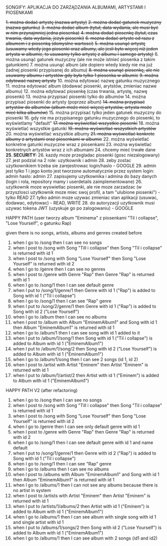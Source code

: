 SONGIFY: APLIKACJA DO ZARZĄDZANIA ALBUMAMI, ARTYSTAMI I PIOSENKAMI

~~1. można dodać artystę (nazwa artysty)~~
~~2. można dodać gatunek muzyczny (nazwa gatunku)~~
~~3. można dodać album (tytuł, data wydania, ale musi być w nim przynajmniej jedna piosenka)~~
~~4. można dodać piosenkę (tytuł, czas trwania, data wydania, jezyk piosenki)~~
~~6. mozna dodać artyste od razu z albumem i z piosenką (domyslne wartosci)~~
~~5. można usunąć artystę (usuwamy wtedy jego piosenki oraz albumy, ale jesli było więcej niż jeden artysta w albumie, to usuwamy tylko artystę z albumu i samego artystę)~~
6. można usunąć gatunek muzyczny (ale nie może istnieć piosenka z takim gatunkiem)
7. można usunąć album (ale dopiero wtedy kiedy nie ma już żadnej piosenki przypisanej do albumu)
~~8. można usunąć piosenkę, ale nie usuwamy albumu i artystów gdy była tylko 1 piosenka w albumie~~
~~9. można edytować nazwę artysty~~
10. można edytować nazwę gatunku muzycznego
11. można edytować album (dodawać piosenki, arytstów, zmieniac nazwe albumu)
12. można edytować piosenkę (czas trwania, artystę, nazwę piosenki)
13. można przypisać piosenki tylko do albumów
14. można przypisać piosenki do artysty (poprzez album)
~~14. można przypisać artystów do albumów (album może mieć więcej artystów, artysta może mieć kilka albumów)~~
15. można przypisać tylko jeden gatunek muzyczny do piosenki
16. gdy nie ma przypisanego gatunku muzycznego do piosenki, to wyświetlamy "default"
~~17. można wyświetlać wszystkie piosenki~~
18. można wyświetlać wszystkie gatunki
~~19. można wyświetlać wszystkich artystów~~
20. można wyświetlać wszystkie albumy
~~21. można wyświetlać konkrete albumy z artystami oraz piosenkami w albumie~~
22. można wyświetlać konkretne gatunki muzyczne wraz z piosenkami
23. można wyświetlać konkretnych artystów wraz z ich albumami
24. chcemy mieć trwałe dane
**25. SECURITY:**
26. kazdy moze przegladac piosenki (gosc niezalogowany)
27. jest podzial na 2 role: uzytkownik i admin
28. zeby zostac uzytkownikiem trzeba sie zarejestrowac login/haslo  - GOOGLE
29. admin jest tylko 1 i jego konto jest tworzone automatycznie przez system login: admin haslo: admin
27. zapisujemy uzytkownika i admina do bazy danych (login i rola, repository mamy i userdetails zaimplementowane)
26. uzytkownik moze wyswietlac piosenki, ale nie moze zarzadzac (w przyszlosci uzytkownik moze miec swoj profil, a tam "ulubione piosenki") - tylko READ
27. tylko admin moze uzywac zmieniac stan aplikacji (usuwac, dodawac, edytowac) - READ, WRITE
28. do autoryzacji uzytkownik musi uzywac tokena JWT (uzyskuje go po zalogowaniu) - GOOGLE

HAPPY PATH (user tworzy album "Eminema" z piosenkami "Til i collapse", "Lose Yourself", o gatunku Rap)

given there is no songs, artists, albums and genres created before

1. when I go to /song then I can see no songs
2. when I post to /song with Song "Till i collapse" then Song "Til i collapse" is returned with id 1
3. when I post to /song with Song "Lose Yourself" then Song "Lose Yourself" is returned with id 2
4. when I go to /genre then I can see no genres
5. when I post to /genre with Genre "Rap" then Genre "Rap" is returned with id 1
6. when I go to /song/1 then I can see default genre
7. when I put to /song/1/genre/1 then Genre with id 1 ("Rap") is added to Song with id 1 ("Til i collapse")
8. when I go to /song/1 then I can see "Rap" genre
9. when I put to /song/2/genre/1 then Genre with id 1 ("Rap") is added to Song with id 2 ("Lose Yourself")
10. when I go to /album then I can see no albums
11. when I post to /album with Album "EminemAlbum1" and Song with id 1 then Album "EminemAlbum1" is returned with id 1
12. when I go to /album/1 then I can see song with id 1 added to it
13. when I put to /album/1/song/1 then Song with id 1 ("Til i collapse") is added to Album with id 1 ("EminemAlbum1")
14. when I put to /album/1/song/2 then Song with id 2 ("Lose Yourself") is added to Album with id 1 ("EminemAlbum1")
15. when I go to /album/1/song then I can see 2 songs (id 1, id 2)
16. when I post to /artist with Artist "Eminem" then Artist "Eminem" is returned with id 1
17. when I put to /album/1/artist/2 then Artist with id 1 ("Eminem") is added to Album with id 1 ("EminemAlbum1")



HAPPY PATH V2 (after refactoring)
1. when I go to /song then I can see no songs
2. when I post to /song with Song "Till i collapse" then Song "Til i collapse" is returned with id 1
3. when I post to /song with Song "Lose Yourself" then Song "Lose Yourself" is returned with id 2
4. when I go to /genre then I can see only default genre with id 1
5. when I post to /genre with Genre "Rap" then Genre "Rap" is returned with id 2
6. when I go to /song/1 then I can see default genre with id 1 and name default
7. when I put to /song/1/genre/1 then Genre with id 2 ("Rap") is added to Song with id 1 ("Til i collapse")
8. when I go to /song/1 then I can see "Rap" genre
9. when I go to /albums then I can see no albums
10. when I post to /albums with Album "EminemAlbum1" and Song with id 1 then Album "EminemAlbum1" is returned with id 1
11. when I go to /albums/1 then I can not see any albums because there is no artist in system
12. when I post to /artists with Artist "Eminem" then Artist "Eminem" is returned with id 1
13. when I put to /artists/1/albums/2 then Artist with id 1 ("Eminem") is added to Album with id 1 ("EminemAlbum1")
14. when I go to /albums/1 then I can see album with single song with id 1 and single artist with id 1
15. when I put to /albums/1/songs/2 then Song with id 2 ("Lose Yourself") is added to Album with id 1 ("EminemAlbum1")
16. when I go to /albums/1 then I can see album with 2 songs (id1 and id2)
